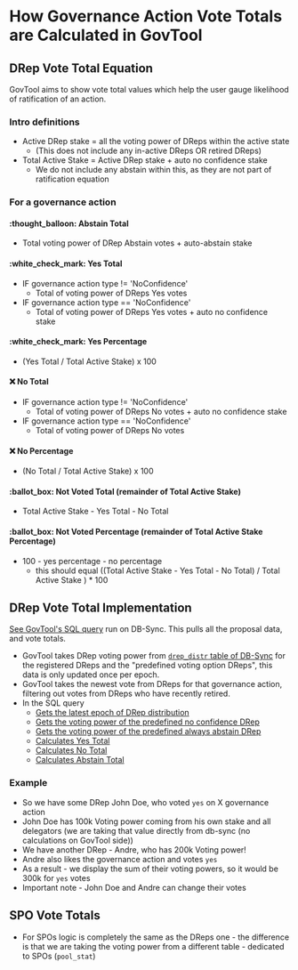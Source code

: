 # How Governance Action Vote Totals are Calculated in GovTool

## DRep Vote Total Equation

GovTool aims to show vote total values which help the user gauge likelihood of ratification of an action.

### Intro definitions

* Active DRep stake = all the voting power of DReps within the active state&#x20;
  * (This does not include any in-active DReps OR retired DReps)
* Total Active Stake = Active DRep stake + auto no confidence stake
  * We do not include any abstain within this, as they are not part of ratification equation

### For a governance action

#### :thought\_balloon: Abstain Total&#x20;

* Total voting power of DRep Abstain votes + auto-abstain stake

#### :white\_check\_mark: Yes Total

* IF governance action type != 'NoConfidence'&#x20;
  * Total of voting power of DReps Yes votes&#x20;
* IF governance action type == 'NoConfidence'
  * Total of voting power of DReps Yes votes + auto no confidence stake

#### :white\_check\_mark: Yes Percentage

* (Yes Total / Total Active Stake) x 100

#### :x: No Total

* IF governance action type != 'NoConfidence'
  * Total of voting power of DReps No votes + auto no confidence stake
* IF governance action type == 'NoConfidence'
  * Total of voting power of DReps No votes

#### :x: No Percentage

* (No Total / Total Active Stake) x 100

#### :ballot\_box: Not Voted Total (remainder of Total Active Stake)

* Total Active Stake - Yes Total - No Total

#### :ballot\_box:  Not Voted Percentage (remainder of Total Active Stake Percentage)

* 100 - yes percentage - no percentage
  * this should equal ((Total Active Stake - Yes Total - No Total) / Total Active Stake ) \* 100

## DRep Vote Total Implementation

[See GovTool's SQL query](https://github.com/IntersectMBO/govtool/blob/develop/govtool/backend/sql/list-proposals.sql) run on DB-Sync. This pulls all the proposal data, and vote totals.

* GovTool takes DRep voting power from [`drep_distr` table of DB-Sync](https://github.com/IntersectMBO/cardano-db-sync/blob/master/doc/schema.md#drep_distr) for the registered DReps and the "predefined voting option DReps", this data is only updated once per epoch.
* GovTool takes the newest vote from DReps for that governance action, filtering out votes from DReps who have recently retired.
* In the SQL query
  * [Gets the latest epoch of DRep distribution](https://github.com/IntersectMBO/govtool/blob/develop/govtool/backend/sql/list-proposals.sql#L1-L7)
  * [Gets the voting power of the predefined no confidence DRep](https://github.com/IntersectMBO/govtool/blob/develop/govtool/backend/sql/list-proposals.sql#L18-L26)
  * [Gets the voting power of the predefined always abstain DRep](https://github.com/IntersectMBO/govtool/blob/develop/govtool/backend/sql/list-proposals.sql#L18-L26)
  * [Calculates Yes Total](https://github.com/IntersectMBO/govtool/blob/develop/govtool/backend/sql/list-proposals.sql#L242-L247)
  * [Calculates No Total](https://github.com/IntersectMBO/govtool/blob/develop/govtool/backend/sql/list-proposals.sql#L248-L253)
  * [Calculates Abstain Total](https://github.com/IntersectMBO/govtool/blob/develop/govtool/backend/sql/list-proposals.sql#L254)

### Example

* So we have some DRep John Doe, who voted `yes` on X governance action
* John Doe has 100k Voting power coming from his own stake and all delegators (we are taking that value directly from db-sync (no calculations on GovTool side))
* We have another DRep - Andre, who has 200k Voting power!
* Andre also likes the governance action and votes `yes`
* As a result - we display the sum of their voting powers, so it would be 300k for `yes` votes
* Important note - John Doe and Andre can change their votes

## SPO Vote Totals

* For SPOs logic is completely the same as the DReps one - the difference is that we are taking the voting power from a different table - dedicated to SPOs (`pool_stat`)
